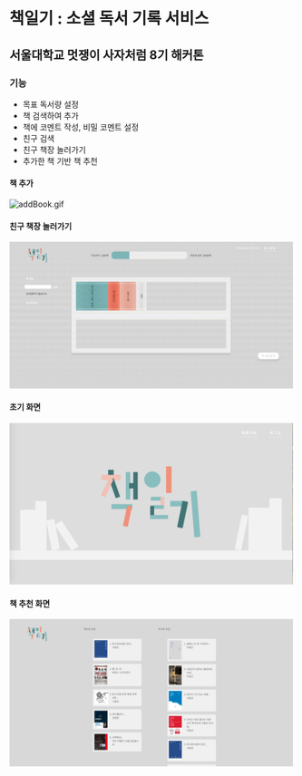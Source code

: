 # 책일기 : 소셜 독서 기록 서비스
## 서울대학교 멋쟁이 사자처럼 8기 해커톤 


### 기능
- 목표 독서량 설정
- 책 검색하여 추가
- 책에 코멘트 작성, 비밀 코멘트 설정
- 친구 검색
- 친구 책장 놀러가기
- 추가한 책 기반 책 추천


#### 책 추가
<img src="img/addbook.gif" alt="addBook.gif" title="AddBook gif" width="500"/>

#### 친구 책장 놀러가기
<img src="img/friend.gif" alt="visitFriend.gif" title="VisitFriend gif" width="500"/>

#### 초기 화면
<img src="img/intro.png" alt="Intro.png" title="Intro png" width="500"/>

#### 책 추천 화면
<img src="img/recommend.png" alt="Recommend.png" title="Recommend png" width="500"/>
